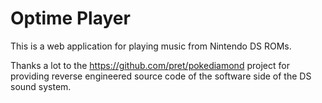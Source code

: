 # Optime Player

This is a web application for playing music from Nintendo DS ROMs. 

Thanks a lot to the https://github.com/pret/pokediamond project for providing reverse engineered source code of the software side of the DS sound system.